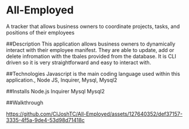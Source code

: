 # All-Employed
A tracker that allows business owners to coordinate projects, tasks, and positions of their employees

##Description
This application allows business owners to dynamically interact with their employee manifest. They are able to update, add or delete infromation with the tbales provided from the database. It is CLI driven so it is very straightforward and easy to interact with.

##Technologies
Javascript is the main coding language used within this application.,
Node JS,
Inquirer,
Mysql,
Mysql2

##Installs
Node.js
Inquirer
Mysql
Mysql2

##Walkthrough


https://github.com/CIJoshTC/All-Employed/assets/127640352/def37157-3335-4f5a-9de4-53d98d71418c




